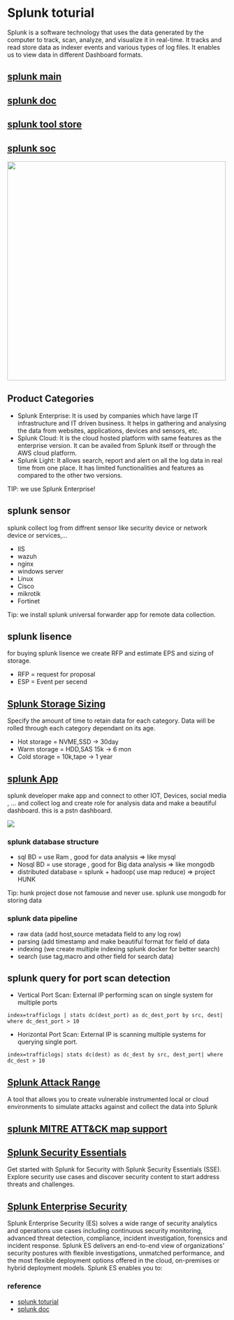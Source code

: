 # Splunk toturial
Splunk is a software technology that uses the data generated by the computer to track, scan, analyze, and visualize it in real-time. It tracks and read store data as indexer events and various types of log files. It enables us to view data in different Dashboard formats.
## [splunk main](https://www.splunk.com)
## [splunk doc](https://docs.splunk.com/Documentation)
## [splunk tool store](https://splunkbase.splunk.com/)
## [splunk soc](https://bots.splunk.com)

<img src="/img/3.png" width="500px" style="margin=0px auto;" />

## Product Categories
* Splunk Enterprise:  It is used by companies which have large IT infrastructure and IT driven business. It helps in gathering and analysing the data from websites, applications, devices and sensors, etc.
* Splunk Cloud:  It is the cloud hosted platform with same features as the enterprise version. It can be availed from Splunk itself or through the AWS cloud platform.
* Splunk Light:  It allows search, report and alert on all the log data in real time from one place. It has limited functionalities and features as compared to the other two versions.

TIP: we use Splunk Enterprise!

## splunk sensor
splunk collect log from diffrent sensor like security device or network device or services,...
* IIS
* wazuh
* nginx
* windows server
* Linux
* Cisco
* mikrotik
* Fortinet

Tip: we install splunk universal forwarder app for remote data collection.

## splunk lisence
for buying splunk lisence we create RFP and estimate EPS and sizing of storage.
* RFP = request for proposal
* ESP = Event per secend

## [Splunk Storage Sizing](https://splunk-sizing.appspot.com/)
Specify the amount of time to retain data for each category. Data will be rolled through each category dependant on its age.

* Hot storage  = NVME,SSD -> 30day
* Warm storage = HDD,SAS 15k  -> 6 mon
* Cold storage = 10k,tape  -> 1 year

## [splunk App](https://splunkbase.splunk.com/app/4710/)
splunk developer make app and connect to other IOT, Devices, social media , ... and collect log and create role for analysis data and make a beautiful dashboard. this is a pstn dashboard.

<img src="/img/2.png" />


### splunk database structure
* sql BD = use Ram , good for data analysis => like mysql
* Nosql BD = use storage , good for Big data analysis => like mongodb
* distributed database = splunk + hadoop( use map reduce) => project HUNK

Tip: hunk project dose not famouse and never use. splunk use mongodb for storing data

### splunk data pipeline
* raw data (add host,source metadata field to any log row)
* parsing (add timestamp and make beautiful format for field of data 
* indexing (we create multiple indexing splunk docker for better search)
* search (use tag,macro and other field for search data)




## splunk query for port scan detection
* Vertical Port Scan: External IP performing scan on single system for multiple ports
```
index=trafficlogs | stats dc(dest_port) as dc_dest_port by src, dest| where dc_dest_port > 10
```
* Horizontal Port Scan: External IP is scanning multiple systems for querying single port.  
```
index=trafficlogs| stats dc(dest) as dc_dest by src, dest_port| where dc_dest > 10
```


## [Splunk Attack Range](https://github.com/splunk/attack_range)
A tool that allows you to create vulnerable instrumented local or cloud environments to simulate attacks against and collect the data into Splunk


## [splunk MITRE ATT&CK map support](https://mitremap.splunkresearch.com/)



## [Splunk Security Essentials](https://splunkbase.splunk.com/app/3435/)
Get started with Splunk for Security with Splunk Security Essentials (SSE). Explore security use cases and discover security content to start address threats and challenges.

## [Splunk Enterprise Security](https://splunkbase.splunk.com/app/263/)
Splunk Enterprise Security (ES) solves a wide range of security analytics and operations use cases including continuous security monitoring, advanced threat detection, compliance, incident investigation, forensics and incident response. Splunk ES delivers an end-to-end view of organizations’ security postures with flexible investigations, unmatched performance, and the most flexible deployment options offered in the cloud, on-premises or hybrid deployment models. Splunk ES enables you to:


### reference
* [splunk toturial](https://www.tutorialspoint.com/splunk/index.htm)
* [splunk doc](https://docs.splunk.com/Documentation/SSE/3.5.0/ReleaseNotes/Enhancements)